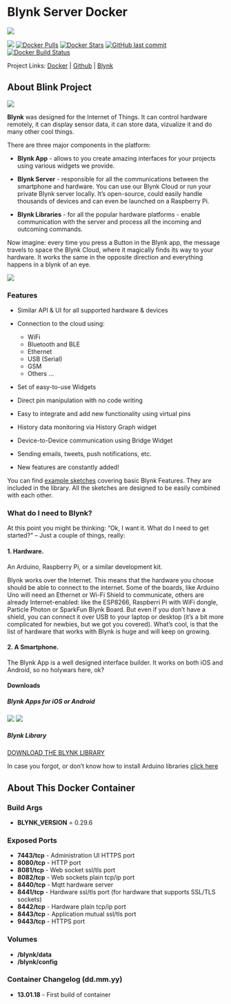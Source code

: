 # Blynk Server Docker

[![](https://raw.githubusercontent.com/riftbit/docker-blynk/master/logo.png)](https://www.blynk.cc/)

 [![](https://images.microbadger.com/badges/image/riftbit/blynk.svg)](https://microbadger.com/images/riftbit/blynk) [![Docker Pulls](https://img.shields.io/docker/pulls/riftbit/blynk.svg)](https://hub.docker.com/r/riftbit/blynk/) [![Docker Stars](https://img.shields.io/docker/stars/riftbit/blynk.svg)](https://hub.docker.com/r/riftbit/blynk/) [![GitHub last commit](https://img.shields.io/github/last-commit/riftbit/docker-blynk.svg)](https://github.com/riftbit/docker-blynk) [![Docker Build Status](https://img.shields.io/docker/build/riftbit/blynk.svg)](https://hub.docker.com/r/riftbit/blynk/)

Project Links: [Docker](https://hub.docker.com/r/riftbit/blynk/) | [Github](https://github.com/riftbit/docker-blynk) | [Blynk](https://www.blynk.cc/)

## About Blink Project
[![](https://static1.squarespace.com/static/54765ba7e4b0d055ee0b47a6/54a0c183e4b045b45021b121/56f7230b1711077fa4d1549d/1459036942430/5.5+Device+1.jpg?format=500w)](https://www.blynk.cc/)

**Blynk** was designed for the Internet of Things. It can control hardware remotely, it can display sensor data, it can store data, vizualize it and do many other cool things.

There are three major components in the platform:

 - **Blynk App** - allows to you create amazing interfaces for your projects using various widgets we provide.

 - **Blynk Server** - responsible for all the communications between the smartphone and hardware. You can use our Blynk Cloud or run your private Blynk server locally. It’s open-source, could easily handle thousands of devices and can even be launched on a Raspberry Pi.

 - **Blynk Libraries** - for all the popular hardware platforms - enable communication with the server and process all the incoming and outcoming commands.

Now imagine: every time you press a Button in the Blynk app, the message travels to space the Blynk Cloud, where it magically finds its way to your hardware. It works the same in the opposite direction and everything happens in a blynk of an eye.

![](http://docs.blynk.cc/images/architecture.png)

### Features
 - Similar API & UI for all supported hardware & devices

 - Connection to the cloud using:
   - WiFi
   - Bluetooth and BLE
   - Ethernet
   - USB (Serial)
   - GSM
   - Others ...

- Set of easy-to-use Widgets

- Direct pin manipulation with no code writing

- Easy to integrate and add new functionality using virtual pins

- History data monitoring via History Graph widget

- Device-to-Device communication using Bridge Widget

- Sending emails, tweets, push notifications, etc.

- New features are constantly added!

You can find [example sketches](https://github.com/blynkkk/blynk-library/tree/master/examples) covering basic Blynk Features. They are included in the library. All the sketches are designed to be easily combined with each other.

### What do I need to Blynk?
At this point you might be thinking: “Ok, I want it. What do I need to get started?” – Just a couple of things, really:

#### 1. Hardware.
An Arduino, Raspberry Pi, or a similar development kit.

Blynk works over the Internet. This means that the hardware you choose should be able to connect to the internet. Some of the boards, like Arduino Uno will need an Ethernet or Wi-Fi Shield to communicate, others are already Internet-enabled: like the ESP8266, Raspberri Pi with WiFi dongle, Particle Photon or SparkFun Blynk Board. But even if you don’t have a shield, you can connect it over USB to your laptop or desktop (it’s a bit more complicated for newbies, but we got you covered). What’s cool, is that the list of hardware that works with Blynk is huge and will keep on growing.

#### 2. A Smartphone.
The Blynk App is a well designed interface builder. It works on both iOS and Android, so no holywars here, ok?

#### Downloads

##### Blynk Apps for iOS or Android
[![](http://linkmaker.itunes.apple.com/images/badges/en-us/badge_appstore-lrg.svg)](https://itunes.apple.com/us/app/blynk-control-arduino-raspberry/id808760481?ls=1&mt=8)
[![](https://play.google.com/intl/en_us/badges/images/badge_new.png)](https://play.google.com/store/apps/details?id=cc.blynk)

##### Blynk Library
[DOWNLOAD THE BLYNK LIBRARY](https://github.com/blynkkk/blynk-library/releases/latest)

In case you forgot, or don’t know how to install Arduino libraries [click here](https://github.com/blynkkk/blynk-library/releases/latest)

## About This Docker Container

### Build Args

 - **BLYNK_VERSION** = 0.29.6

### Exposed Ports

 - **7443/tcp** - Administration UI HTTPS port
 - **8080/tcp** - HTTP port
 - **8081/tcp** - Web socket ssl/tls port
 - **8082/tcp** - Web sockets plain tcp/ip port
 - **8440/tcp** - Mqtt hardware server 
 - **8441/tcp** - Hardware ssl/tls port (for hardware that supports SSL/TLS sockets)
 - **8442/tcp** - Hardware plain tcp/ip port
 - **8443/tcp** - Application mutual ssl/tls port
 - **9443/tcp** - HTTPS port

### Volumes

 - **/blynk/data**
 - **/blynk/config**

### Container Changelog (dd.mm.yy)

 - **13.01.18** - First build of container
